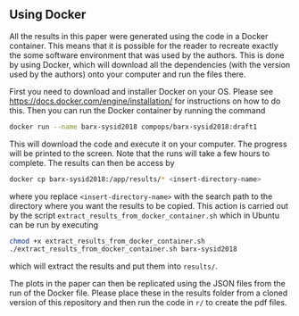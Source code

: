## Using Docker
All the results in this paper were generated using the code in a Docker container. This means that it is possible for the reader to recreate exactly the some software environment that was used by the authors. This is done by using Docker, which will download all the dependencies (with the version used by the authors) onto your computer and run the files there.

First you need to download and installer Docker on your OS. Please see https://docs.docker.com/engine/installation/ for instructions on how to do this. Then you can run the Docker container by running the command
``` bash
docker run --name barx-sysid2018 compops/barx-sysid2018:draft1
```
This will download the code and execute it on your computer. The progress will be printed to the screen. Note that the runs will take a few hours to complete. The results can then be access by
``` bash
docker cp barx-sysid2018:/app/results/* <insert-directory-name>
```
where you replace `<insert-directory-name>` with the search path to the directory where you want the results to be copied. This action is carried out by the script `extract_results_from_docker_container.sh` which in Ubuntu can be run by executing
``` bash
chmod +x extract_results_from_docker_container.sh
./extract_results_from_docker_container.sh barx-sysid2018
```
which will extract the results and put them into `results/`.

The plots in the paper can then be replicated using the JSON files from the run of the Docker file. Please place these in the results folder from a cloned version of this repository and then run the code in `r/` to create the pdf files.